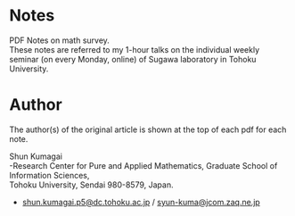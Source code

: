 # Notes
PDF Notes on math survey.  
These notes are referred to my 1-hour talks on the individual weekly seminar (on every Monday, online) of Sugawa laboratory in Tohoku University.

# Author
The author(s) of the original article is shown at the top of each pdf for each note. 

 Shun Kumagai  
 -Research Center for Pure and Applied Mathematics, 
  Graduate School of Information Sciences,  
  Tohoku University, Sendai 980-8579, Japan.  
 - shun.kumagai.p5@dc.tohoku.ac.jp / syun-kuma@jcom.zaq.ne.jp

